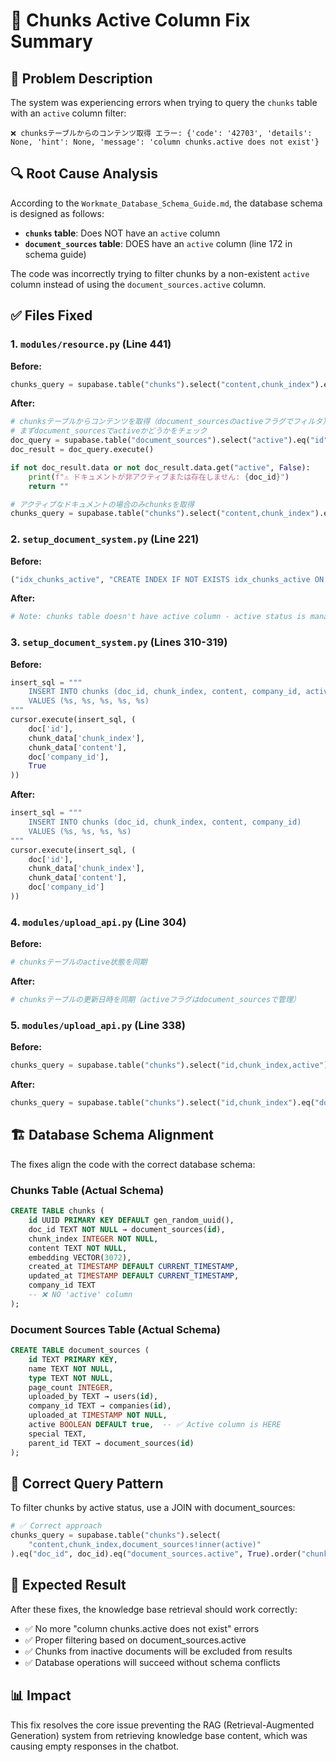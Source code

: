 # 🔧 Chunks Active Column Fix Summary

## 🚨 Problem Description

The system was experiencing errors when trying to query the `chunks` table with an `active` column filter:

```
❌ chunksテーブルからのコンテンツ取得 エラー: {'code': '42703', 'details': None, 'hint': None, 'message': 'column chunks.active does not exist'}
```

## 🔍 Root Cause Analysis

According to the `Workmate_Database_Schema_Guide.md`, the database schema is designed as follows:

- **`chunks` table**: Does NOT have an `active` column
- **`document_sources` table**: DOES have an `active` column (line 172 in schema guide)

The code was incorrectly trying to filter chunks by a non-existent `active` column instead of using the `document_sources.active` column.

## ✅ Files Fixed

### 1. `modules/resource.py` (Line 441)
**Before:**
```python
chunks_query = supabase.table("chunks").select("content,chunk_index").eq("doc_id", doc_id).eq("active", True).order("chunk_index")
```

**After:**
```python
# chunksテーブルからコンテンツを取得（document_sourcesのactiveフラグでフィルタ）
# まずdocument_sourcesでactiveかどうかをチェック
doc_query = supabase.table("document_sources").select("active").eq("id", doc_id).single()
doc_result = doc_query.execute()

if not doc_result.data or not doc_result.data.get("active", False):
    print(f"⚠️ ドキュメントが非アクティブまたは存在しません: {doc_id}")
    return ""

# アクティブなドキュメントの場合のみchunksを取得
chunks_query = supabase.table("chunks").select("content,chunk_index").eq("doc_id", doc_id).order("chunk_index")
```

### 2. `setup_document_system.py` (Line 221)
**Before:**
```python
("idx_chunks_active", "CREATE INDEX IF NOT EXISTS idx_chunks_active ON chunks(active);"),
```

**After:**
```python
# Note: chunks table doesn't have active column - active status is managed in document_sources
```

### 3. `setup_document_system.py` (Lines 310-319)
**Before:**
```python
insert_sql = """
    INSERT INTO chunks (doc_id, chunk_index, content, company_id, active)
    VALUES (%s, %s, %s, %s, %s)
"""
cursor.execute(insert_sql, (
    doc['id'],
    chunk_data['chunk_index'],
    chunk_data['content'],
    doc['company_id'],
    True
))
```

**After:**
```python
insert_sql = """
    INSERT INTO chunks (doc_id, chunk_index, content, company_id)
    VALUES (%s, %s, %s, %s)
"""
cursor.execute(insert_sql, (
    doc['id'],
    chunk_data['chunk_index'],
    chunk_data['content'],
    doc['company_id']
))
```

### 4. `modules/upload_api.py` (Line 304)
**Before:**
```python
# chunksテーブルのactive状態を同期
```

**After:**
```python
# chunksテーブルの更新日時を同期（activeフラグはdocument_sourcesで管理）
```

### 5. `modules/upload_api.py` (Line 338)
**Before:**
```python
chunks_query = supabase.table("chunks").select("id,chunk_index,active").eq("doc_id", doc_id)
```

**After:**
```python
chunks_query = supabase.table("chunks").select("id,chunk_index").eq("doc_id", doc_id)
```

## 🏗️ Database Schema Alignment

The fixes align the code with the correct database schema:

### Chunks Table (Actual Schema)
```sql
CREATE TABLE chunks (
    id UUID PRIMARY KEY DEFAULT gen_random_uuid(),
    doc_id TEXT NOT NULL → document_sources(id),
    chunk_index INTEGER NOT NULL,
    content TEXT NOT NULL,
    embedding VECTOR(3072),
    created_at TIMESTAMP DEFAULT CURRENT_TIMESTAMP,
    updated_at TIMESTAMP DEFAULT CURRENT_TIMESTAMP,
    company_id TEXT
    -- ❌ NO 'active' column
);
```

### Document Sources Table (Actual Schema)
```sql
CREATE TABLE document_sources (
    id TEXT PRIMARY KEY,
    name TEXT NOT NULL,
    type TEXT NOT NULL,
    page_count INTEGER,
    uploaded_by TEXT → users(id),
    company_id TEXT → companies(id),
    uploaded_at TIMESTAMP NOT NULL,
    active BOOLEAN DEFAULT true,  -- ✅ Active column is HERE
    special TEXT,
    parent_id TEXT → document_sources(id)
);
```

## 🔄 Correct Query Pattern

To filter chunks by active status, use a JOIN with document_sources:

```python
# ✅ Correct approach
chunks_query = supabase.table("chunks").select(
    "content,chunk_index,document_sources!inner(active)"
).eq("doc_id", doc_id).eq("document_sources.active", True).order("chunk_index")
```

## 🎯 Expected Result

After these fixes, the knowledge base retrieval should work correctly:
- ✅ No more "column chunks.active does not exist" errors
- ✅ Proper filtering based on document_sources.active
- ✅ Chunks from inactive documents will be excluded from results
- ✅ Database operations will succeed without schema conflicts

## 📊 Impact

This fix resolves the core issue preventing the RAG (Retrieval-Augmented Generation) system from retrieving knowledge base content, which was causing empty responses in the chatbot.